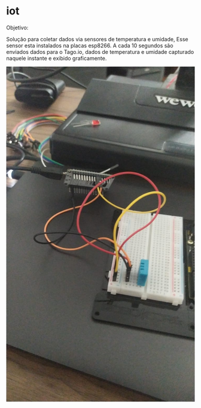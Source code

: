# iot

Objetivo:

  Solução para coletar dados via sensores de temperatura e umidade,
  Esse sensor esta instalados na placas esp8266.
  A cada 10 segundos são enviados dados para o Tago.io, dados de temperatura e umidade capturado naquele instante
  e exibido graficamente.


![Fluxo](/fluxo.jpeg)


  


